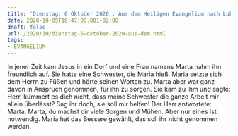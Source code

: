 ```yaml
---
title: 'Dienstag, 6 Oktober 2020 : Aus dem Heiligen Evangelium nach Lukas - Lk 10,38-42.'
date: 2020-10-05T18:47:00.001+02:00
draft: false
url: /2020/10/dienstag-6-oktober-2020-aus-dem.html
tags: 
- EVANGELIUM
---
```


In jener Zeit kam Jesus in ein Dorf und eine Frau namens Marta nahm ihn freundlich auf. Sie hatte eine Schwester, die Maria hieß. Maria setzte sich dem Herrn zu Füßen und hörte seinen Worten zu. Marta aber war ganz davon in Anspruch genommen, für ihn zu sorgen. Sie kam zu ihm und sagte: Herr, kümmert es dich nicht, dass meine Schwester die ganze Arbeit mir allein überlässt? Sag ihr doch, sie soll mir helfen! Der Herr antwortete: Marta, Marta, du machst dir viele Sorgen und Mühen. Aber nur eines ist notwendig. Maria hat das Bessere gewählt, das soll ihr nicht genommen werden.